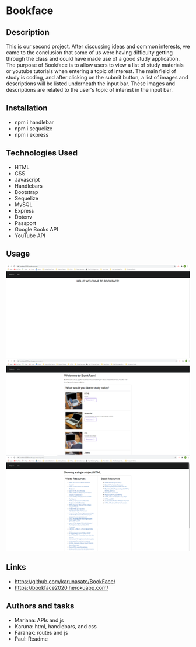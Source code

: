 # Bookface

## Description

This is our second project. After discussing ideas and common interests, we came to the conclusion that some of us were having difficulty getting through the class and could have made use of a good study application. The purpose of Bookface is to allow users to view a list of study materials or youtube tutorials when entering a topic of interest. The main field of study is coding, and after clicking on the submit button, a list of images and descriptions will be listed underneath the input bar. These images and descriptions are related to the user's topic of interest in the input bar.

<!-- Need better idea of features to go into more detail -->

## Installation

<!-- Guidance or steps on installation process -->
* npm i handlebar
* npm i sequelize
* npm i express

## Technologies Used

* HTML
* CSS
* Javascript
* Handlebars
* Bootstrap
* Sequelize
* MySQL
* Express
* Dotenv
* Passport
* Google Books API
* YouTube API

## Usage

<!-- Screenshots go here -->
![landing](public/assets/screenshots/Landing.png)
![topics](public/assets/screenshots/Topics.png)
![results](public/assets/screenshots/Results.png)

## Links

<!-- Github and heroku links -->
* https://github.com/karunasato/BookFace/
* https://bookface2020.herokuapp.com/

## Authors and tasks

* Mariana: APIs and js
* Karuna: html, handlebars, and css
* Faranak: routes and js
* Paul: Readme